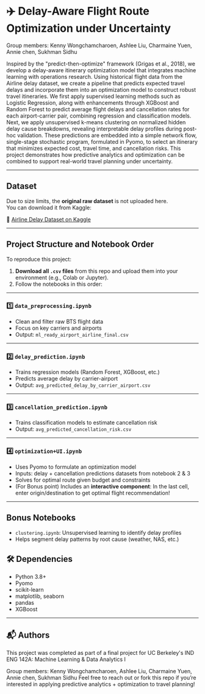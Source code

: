 # ✈️ Delay-Aware Flight Route Optimization under Uncertainty

Group members: Kenny Wongchamcharoen, Ashlee Liu, Charmaine Yuen, Annie chen, Sukhman Sidhu

Inspired by the "predict-then-optimize" framework (Grigas et al., 2018), we develop a delay-aware itinerary optimization model that integrates machine learning with operations research. Using historical flight data from the Airline delay dataset, we create a pipeline that predicts expected travel delays and incorporate them into an optimization model to construct robust travel itineraries. We first apply supervised learning methods such as Logistic Regression, along with enhancements through XGBoost and Random Forest to predict average flight delays and cancellation rates for each airport-carrier pair, combining regression and classification models. Next, we apply unsupervised k-means clustering on normalized hidden delay cause breakdowns, revealing interpretable delay profiles during post-hoc validation. These predictions are embedded into a simple network flow, single-stage stochastic program, formulated in Pyomo, to select an itinerary that minimizes expected cost, travel time, and cancellation risks. This project demonstrates how predictive analytics and optimization can be combined to support real-world travel planning under uncertainty.

---

## Dataset

Due to size limits, the **original raw dataset** is not uploaded here.  
You can download it from Kaggle:

🔗 [Airline Delay Dataset on Kaggle](https://www.kaggle.com/datasets/sriharshaeedala/airline-delay?resource=download)

---

## Project Structure and Notebook Order

To reproduce this project:

1. **Download all `.csv` files** from this repo and upload them into your environment (e.g., Colab or Jupyter).
2. Follow the notebooks in this order:

---

### 1️⃣ `data_preprocessing.ipynb`

- Clean and filter raw BTS flight data
- Focus on key carriers and airports
- Output: `ml_ready_airport_airline_final.csv`

---

### 2️⃣ `delay_prediction.ipynb`

- Trains regression models (Random Forest, XGBoost, etc.)
- Predicts average delay by carrier-airport
- Output: `avg_predicted_delay_by_carrier_airport.csv`

---

### 3️⃣ `cancellation_prediction.ipynb`

- Trains classification models to estimate cancellation risk
- Output: `avg_predicted_cancellation_risk.csv`

---

### 4️⃣ `optimization+UI.ipynb`

- Uses Pyomo to formulate an optimization model
- Inputs: delay + cancellation predictions datasets from notebook 2 & 3
- Solves for optimal route given budget and constraints
- (For Bonus point) Includes an **interactive component**: In the last cell, enter origin/destination to get optimal flight recommendation!

---

## Bonus Notebooks

- `clustering.ipynb`: Unsupervised learning to identify delay profiles
- Helps segment delay patterns by root cause (weather, NAS, etc.)


## 🛠 Dependencies

- Python 3.8+
- Pyomo
- scikit-learn
- matplotlib, seaborn
- pandas
- XGBoost

---

## 📬 Authors

This project was completed as part of a final project for UC Berkeley's IND ENG 142A: Machine Learning & Data Analytics I

Group members: Kenny Wongchamcharoen, Ashlee Liu, Charmaine Yuen, Annie chen, Sukhman Sidhu
Feel free to reach out or fork this repo if you’re interested in applying predictive analytics + optimization to travel planning!
